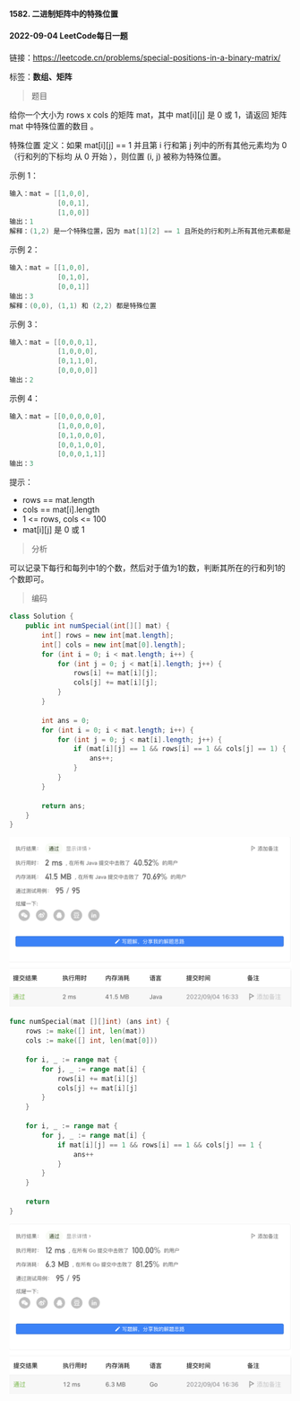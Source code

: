#### 1582. 二进制矩阵中的特殊位置

#### 2022-09-04 LeetCode每日一题

链接：https://leetcode.cn/problems/special-positions-in-a-binary-matrix/

标签：**数组、矩阵**

> 题目

给你一个大小为 rows x cols 的矩阵 mat，其中 mat[i][j] 是 0 或 1，请返回 矩阵 mat 中特殊位置的数目 。

特殊位置 定义：如果 mat[i][j] == 1 并且第 i 行和第 j 列中的所有其他元素均为 0（行和列的下标均 从 0 开始 ），则位置 (i, j) 被称为特殊位置。

示例 1：

```java
输入：mat = [[1,0,0],
            [0,0,1],
            [1,0,0]]
输出：1
解释：(1,2) 是一个特殊位置，因为 mat[1][2] == 1 且所处的行和列上所有其他元素都是 0
```

示例 2：

```java
输入：mat = [[1,0,0],
            [0,1,0],
            [0,0,1]]
输出：3
解释：(0,0), (1,1) 和 (2,2) 都是特殊位置
```

示例 3：

```java
输入：mat = [[0,0,0,1],
            [1,0,0,0],
            [0,1,1,0],
            [0,0,0,0]]
输出：2
```

示例 4：

```java
输入：mat = [[0,0,0,0,0],
            [1,0,0,0,0],
            [0,1,0,0,0],
            [0,0,1,0,0],
            [0,0,0,1,1]]
输出：3
```


提示：

- rows == mat.length
- cols == mat[i].length
- 1 <= rows, cols <= 100
- mat[i][j] 是 0 或 1

> 分析

可以记录下每行和每列中1的个数，然后对于值为1的数，判断其所在的行和列1的个数即可。

> 编码

```java
class Solution {
    public int numSpecial(int[][] mat) {
        int[] rows = new int[mat.length];
        int[] cols = new int[mat[0].length];
        for (int i = 0; i < mat.length; i++) {
            for (int j = 0; j < mat[i].length; j++) {
                rows[i] += mat[i][j];
                cols[j] += mat[i][j];
            }
        }

        int ans = 0;
        for (int i = 0; i < mat.length; i++) {
            for (int j = 0; j < mat[i].length; j++) {
                if (mat[i][j] == 1 && rows[i] == 1 && cols[j] == 1) {
                    ans++;
                }
            }
        }

        return ans;
    }
}
```

![image-20220904163355087](1582.二进制矩阵中的特殊位置.assets/image-20220904163355087-2280436.png)

```go
func numSpecial(mat [][]int) (ans int) {
    rows := make([] int, len(mat))
    cols := make([] int, len(mat[0]))

    for i, _ := range mat {
        for j, _ := range mat[i] {
            rows[i] += mat[i][j]
            cols[j] += mat[i][j]
        }
    }

    for i, _ := range mat {
        for j, _ := range mat[i] {
            if mat[i][j] == 1 && rows[i] == 1 && cols[j] == 1 {
                ans++
            }
        }
    }

    return
}
```

![image-20220904163721235](1582.二进制矩阵中的特殊位置.assets/image-20220904163721235-2280642.png)